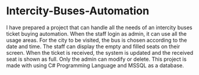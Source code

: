 # Intercity-Buses-Automation
I have prepared a project that can handle all the needs of an intercity buses ticket buying automation.
When the staff login as admin, it can use all the usage areas. For the city to be visited, the bus is chosen according to the date and time. The staff can display the empty and filled seats on their screen. When the ticket is received, the system is updated and the received seat is shown as full. Only the admin can modify or delete.
This project is made with using C# Programming Language and MSSQL as a database.
